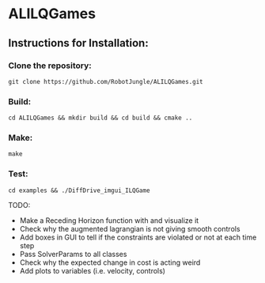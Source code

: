 # ALILQGames

## Instructions for Installation:

### Clone the repository:

```git clone https://github.com/RobotJungle/ALILQGames.git ```

### Build:

```cd ALILQGames && mkdir build && cd build && cmake .. ```

### Make:

```make ```


### Test:

```cd examples && ./DiffDrive_imgui_ILQGame```

TODO:
- Make a Receding Horizon function with and visualize it
- Check why the augmented lagrangian is not giving smooth controls
- Add boxes in GUI to tell if the constraints are violated or not at each time step
- Pass SolverParams to all classes
- Check why the expected change in cost is acting weird
- Add plots to variables (i.e. velocity, controls)
